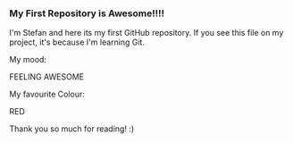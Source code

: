 ### My First Repository is Awesome!!!!

I'm Stefan and here its my first GitHub repository.
If you see this file on my project, it's because I'm learning Git.

My mood:

FEELING AWESOME

My favourite Colour:

RED

Thank you so much for reading! :)
